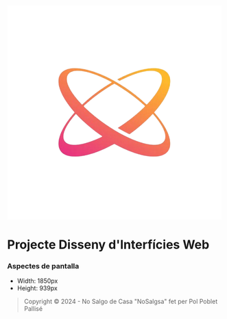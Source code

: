 ![logo](./img/logo.png)
# Projecte Disseny d'Interfícies Web
### Aspectes de pantalla
- Width: 1850px  
- Height: 939px

> Copyright &copy; 2024 - No Salgo de Casa "NoSalgsa" fet per Pol Poblet Pallisé

<!-- https://encrypted-tbn0.gstatic.com/images?q=tbn:ANd9GcSxDOf7brh465mFOOj8hI1V2W7vb0y8pmPh0p4pIsfrLFSoBfwZ9YaRt4hznIZUHf2MR44&usqp=CAU -->
